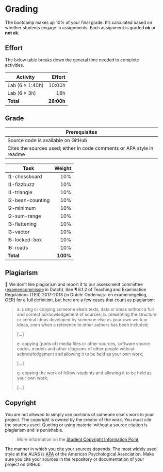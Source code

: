 # Grading

The bootcamp makes up 10% of your final grade. It’s calculated based on whether students engage in assignments. Each assignment is graded **ok** or **not ok**.

## Effort

The below table breaks down the general time needed to complete activities.

| Activity                |     Effort |
| ----------------------- | ---------: |
| Lab (6 × 1:40h)         |     10:00h |
| Lab (6 × 3h)            |     18h    |
| **Total**               | **28:00h** |

## Grade

 Prerequisites                                                               |
| -------------------------------------------------------------------------- |
| Source code is available on GitHub                                         |
| Cites the sources used; either in code comments or APA style in readme     |

| Task                                |   Weight |
| ----------------------------------  | -------: |
| l1-chessboard                       |      10% |
| l1-fizzbuzz                         |      10% |
| l1-triangle                         |      10% |
| l2-bean-counting                    |      10% |
| l2-minimum                          |      10% |
| l2-sum-range                        |      10% |
| l3-flattening                       |      10% |
| l3-vector                           |      10% |
| l5-locked-box                       |      10% |
| l6-roads                            |      10% |
| **Total**                           | **100%** |


## Plagiarism

💁  We don’t like plagiarism and report it to our assessment committee
([examencommissie](https://moodle.cmd.hva.nl/mod/page/view.php?id=1738) in Dutch). See ¶ 6.1.2 of Teaching and Examination
Regulations (TER) 2017-2018 (in Dutch: Onderwijs- en examenregeling, OER) for
a full definition, but here are a few cases that count as plagiarism:

> a. using or copying someone else’s texts, data or ideas without a full and
> correct acknowledgement of sources;
> b. presenting the structure or central ideas developed by someone else as
> your own work or ideas, even when a reference to other authors has been
> included;
>
> \[…]
>
> e. copying (parts of) media files or other sources, software source codes,
> models and other diagrams of other people without acknowledgement and
> allowing it to be held as your own work;
>
> \[…]
>
> g. copying the work of fellow-students and allowing it to be held as your
> own work;
>
> \[…]

## Copyright
You are not allowed to simply use portions of someone else's work in your project. The copyright is owned by the creator of the work. You must cite the sources used. Quoting or using material without a source citation is plagiarism and is punishable.

> More information on the [Student Copyright Information Point](https://www.amsterdamuas.com/library/services/copyright/students.html)

The manner in which you cite your sources depends. The most widely used style at the AUAS is [APA](https://www.amsterdamuas.com/library/services/acknowledging-sources/apa-style/apa-style.html) of the American Psychological Association. Make sure you cite your sources in the repository or documentation of your project on GitHub.
